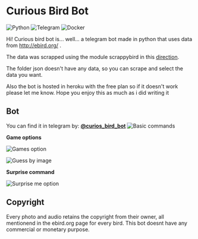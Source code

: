 ﻿# Curious Bird Bot

![Python](https://img.shields.io/badge/Python-FFD43B?style=for-the-badge&logo=python&logoColor=blue) ![Telegram](https://img.shields.io/badge/Telegram-2CA5E0?style=for-the-badge&logo=telegram&logoColor=white) ![Docker](https://img.shields.io/badge/Docker-2CA5E0?style=for-the-badge&logo=docker&logoColor=white)

Hi! Curious bird bot is... well... a telegram bot made in python that uses data from http://ebird.org/ .

The data was scrapped using the module scrappybird in this [direction](https://github.com/isaac152/scrappybird).

The folder json doesn't have any data, so you can scrape and select the data you want. 

Also the bot is hosted in heroku with the free plan so if it doesn't work please let me know. Hope you enjoy this as much as i did writing it


## Bot 

You can find it in telegram by: [**@curios_bird_bot**](https://t.me/curios_bird_bot)
![Basic commands ](https://i.imgur.com/Nekgqve.jpg)


**Game options**

![Games option](https://i.imgur.com/VOri2c8.jpg)


![Guess by image](https://i.imgur.com/oW5tfty.jpg)

**Surprise command**

![Surprise me option](https://i.imgur.com/aBRFMgX.jpg)

## Copyright

Every photo and audio retains the copyright from their owner, all mentionend in the ebird.org page for every bird. This bot doesnt have any commercial or monetary purpose.

